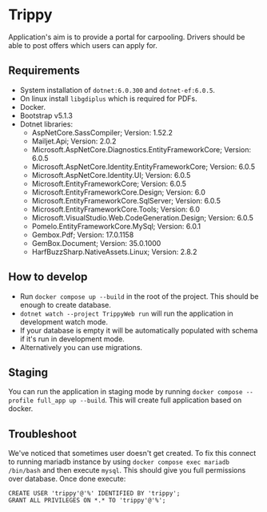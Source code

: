 # Trippy

Application's aim is to provide a portal for carpooling. Drivers should be able to post offers which users can apply for.

## Requirements

* System installation of `dotnet:6.0.300` and `dotnet-ef:6.0.5`.
* On linux install `libgdiplus` which is required for PDFs.
* Docker.
* Bootstrap v5.1.3
* Dotnet libraries:
    * AspNetCore.SassCompiler; Version: 1.52.2
    * Mailjet.Api; Version: 2.0.2
    * Microsoft.AspNetCore.Diagnostics.EntityFrameworkCore; Version: 6.0.5
    * Microsoft.AspNetCore.Identity.EntityFrameworkCore; Version: 6.0.5
    * Microsoft.AspNetCore.Identity.UI; Version: 6.0.5
    * Microsoft.EntityFrameworkCore; Version: 6.0.5
    * Microsoft.EntityFrameworkCore.Design; Version: 6.0
    * Microsoft.EntityFrameworkCore.SqlServer; Version: 6.0.5
    * Microsoft.EntityFrameworkCore.Tools; Version: 6.0
    * Microsoft.VisualStudio.Web.CodeGeneration.Design; Version: 6.0.5
    * Pomelo.EntityFrameworkCore.MySql; Version: 6.0.1
    * Gembox.Pdf; Version: 17.0.1158
    * GemBox.Document; Version: 35.0.1000
    * HarfBuzzSharp.NativeAssets.Linux; Version: 2.8.2

## How to develop

* Run `docker compose up --build` in the root of the project. This should be enough to create database.
* `dotnet watch --project TrippyWeb run` will run the application in development watch mode.
* If your database is empty it will be automatically populated with schema if it's run in development mode.
* Alternatively you can use migrations.

## Staging

You can run the application in staging mode by running `docker compose --profile full_app up --build`. This will create full application based on docker.

## Troubleshoot

We've noticed that sometimes user doesn't get created. To fix this connect to running mariadb instance by using `docker compose exec mariadb /bin/bash` and then execute `mysql`. This should give you full permissions over database. Once done execute:

```
CREATE USER 'trippy'@'%' IDENTIFIED BY 'trippy';
GRANT ALL PRIVILEGES ON *.* TO 'trippy'@'%';
```
